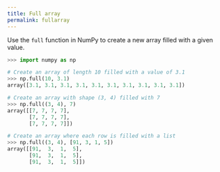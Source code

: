 ```yaml
---
title: Full array
permalink: fullarray
---
```


Use the `full` function in NumPy to create a new array filled with a given value.

```python
>>> import numpy as np

# Create an array of length 10 filled with a value of 3.1
>>> np.full(10, 3.1)
array([3.1, 3.1, 3.1, 3.1, 3.1, 3.1, 3.1, 3.1, 3.1, 3.1])

# Create an array with shape (3, 4) filled with 7
>>> np.full((3, 4), 7)
array([[7, 7, 7, 7],
       [7, 7, 7, 7],
       [7, 7, 7, 7]])

# Create an array where each row is filled with a list
>>> np.full((3, 4), [91, 3, 1, 5])
array([[91,  3,  1,  5],
       [91,  3,  1,  5],
       [91,  3,  1,  5]])
```